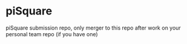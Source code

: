 # piSquare
piSquare submission repo, only merger to this repo after work on your personal team repo (if you have one)
